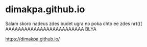 # dimakpa.github.io
Salam
skoro nadeus zdes budet ugra
no poka chto ee zdes nrt(((
AAAAAAAAAAAAAAAAAAAAAAAAA BLYA

https://dimakpa.github.io/
